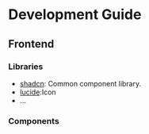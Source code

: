 # Development Guide

## Frontend

### Libraries

- [shadcn](https://ui.shadcn.com/): Common component library.
- [lucide](https://lucide.dev/):Icon
- ...

### Components
